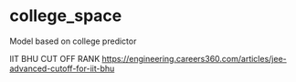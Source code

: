 # college_space
Model based on college predictor

IIT BHU CUT OFF RANK
https://engineering.careers360.com/articles/jee-advanced-cutoff-for-iit-bhu
